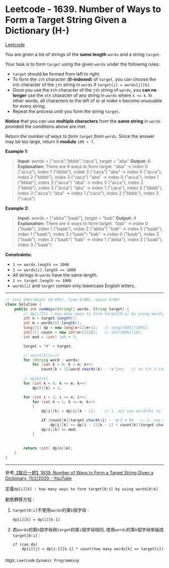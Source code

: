 # Leetcode - 1639. Number of Ways to Form a Target String Given a Dictionary (H-)

[Leetcode](https://leetcode.com/problems/number-of-ways-to-form-a-target-string-given-a-dictionary/)

You are given a list of strings of the **same length** `words` and a string `target`.

Your task is to form `target` using the given `words` under the following rules:

-   `target` should be formed from left to right.
-   To form the `ith` character (**0-indexed**) of `target`, you can choose the `kth` character of the `jth` string in `words` if `target[i] = words[j][k]`.
-   Once you use the `kth` character of the `jth` string of `words`, you **can no longer** use the `xth` character of any string in `words` where `x <= k`. In other words, all characters to the left of or at index `k` become unusuable for every string.
-   Repeat the process until you form the string `target`.

**Notice** that you can use **multiple characters** from the **same string** in `words` provided the conditions above are met.

Return _the number of ways to form `target` from `words`_. Since the answer may be too large, return it **modulo** `109 + 7`.

**Example 1:**

> **Input:** words = ["acca","bbbb","caca"], target = "aba"
> **Output:** 6
> **Explanation:** There are 6 ways to form target.
> "aba" -> index 0 ("acca"), index 1 ("bbbb"), index 3 ("caca")
> "aba" -> index 0 ("acca"), index 2 ("bbbb"), index 3 ("caca")
> "aba" -> index 0 ("acca"), index 1 ("bbbb"), index 3 ("acca")
> "aba" -> index 0 ("acca"), index 2 ("bbbb"), index 3 ("acca")
> "aba" -> index 1 ("caca"), index 2 ("bbbb"), index 3 ("acca")
> "aba" -> index 1 ("caca"), index 2 ("bbbb"), index 3 ("caca")

**Example 2:**

> **Input:** words = ["abba","baab"], target = "bab"
> **Output:** 4
> **Explanation:** There are 4 ways to form target.
> "bab" -> index 0 ("baab"), index 1 ("baab"), index 2 ("abba")
> "bab" -> index 0 ("baab"), index 1 ("baab"), index 3 ("baab")
> "bab" -> index 0 ("baab"), index 2 ("baab"), index 3 ("baab")
> "bab" -> index 1 ("abba"), index 2 ("baab"), index 3 ("baab")

**Constraints:**

-   `1 <= words.length <= 1000`
-   `1 <= words[i].length <= 1000`
-   All strings in `words` have the same length.
-   `1 <= target.length <= 1000`
-   `words[i]` and `target` contain only lowercase English letters.

---
```java
// Java 50ms(Beats 44.69%), Time O(NM), Space O(NM)
class Solution {
    public int numWays(String[] words, String target) {
        // dp[i][k] : how many ways to form target[0:i] by using words[0:k]
        int n = target.length();
        int m = words[0].length();
		long[][] dp = new long[n+1][m+1];	// long[1005][1005];
        int[][] count = new int[m+1][26];	// int[1005][26];
        int mod = (int) 1e9 + 7;

        target = "#" + target;

        // count[k][a-z]
        for (String word : words)
            for (int k = 0; k < m; k++)
                count[k + 1][word.charAt(k) - 'a']++;   // to fit 1-indexed, use k+1
        
        // dp[0][k]
        for (int k = 0; k <= m; k++)
            dp[0][k] = 1;

        for (int i = 1; i <= n; i++)
            for (int k = 1; k <= m; k++)
            {
                dp[i][k] = dp[i][k - 1];    // 1. not use words[k] to form target[i]

                if (count[k][target.charAt(i) - 'a'] > 0)   // 2. use words[k] to form target[i]
                    dp[i][k] += dp[i - 1][k - 1] * count[k][target.charAt(i) - 'a'] % mod;
                dp[i][k] %= mod;
            }
        
        
        return (int) dp[n][m];
    }
}
```
---

參考[【每日一题】1639. Number of Ways to Form a Target String Given a Dictionary, 11/2/2020 - YouTube](https://youtu.be/KDOyzVIAa9w)

定義`dp[i][k] : how many ways to form target[0:i] by using words[0:k]`

動態轉移方程 :
1. `target[0:i]`不使用`words`的第`k`個字母 :
    ```
	dp[i][k] = dp[i][k-1]
	```

2. 若`words`的第`k`個字母與`target`的第`i`個字母相同, 使用`words`的第`k`個字母來組成`target[0:i]` :
    ```
	if (can do)
        dp[i][j] = dp[i-1][k-1] * count(how many words[k] == target[i])
	```


###### tags: `Leetcode` `Dynamic Programming`